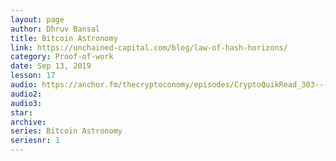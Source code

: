 ```yaml
---
layout: page
author: Dhruv Bansal
title: Bitcoin Astronomy
link: https://unchained-capital.com/blog/law-of-hash-horizons/
category: Proof-of-work
date: Sep 13, 2019
lesson: 17
audio: https://anchor.fm/thecryptoconomy/episodes/CryptoQuikRead_303---Bitcoin-Astronomy-Part-1---Dhruv-Bansal-e6eqo5
audio2: 
audio3: 
star: 
archive: 
series: Bitcoin Astronomy
seriesnr: 1
---
```

